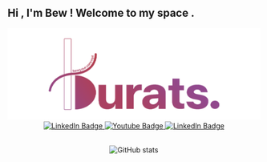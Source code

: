 ## Hi  , I'm Bew ! Welcome to my space .



<!--
**bewburats/bewburats** is a ✨ _special_ ✨ repository because its `README.md` (this file) appears on your GitHub profile.

Here are some ideas to get you started:

- 🔭 I’m currently working on ...
- 🌱 I’m currently learning ...
- 👯 I’m looking to collaborate on ...
- 🤔 I’m looking for help with ...
- 💬 Ask me about ...
- 📫 How to reach me: ...
- 😄 Pronouns: ...
- ⚡ Fun fact: ...
-->
<!-- [![Top Langs](https://github-readme-stats.vercel.app/api/top-langs/?username=bewburats&layout=compact)](https://github.com/bewburats/github-readme-stats) -->
<div id="header" align="center">
<img src="logo1.png"/>
</div>
<div id="badges" align="center">
  <a href="https://www.linkedin.com/in/buratsakorn-boonma-35258b199/">
    <img src="https://img.shields.io/badge/-Buratsakorn%20Boonma-blue?style=for-the-badge&logo=linkedin" alt="LinkedIn Badge"/>
  </a>
  <a href="https://www.instagram.com/bewyour.concept/">
    <img src="https://img.shields.io/badge/-bewyour.concept-e1306c?style=for-the-badge&logo=instagram&logoColor=white" alt="Youtube Badge"/>
  </a>
 <a href="https://www.behance.net/buratsboonma">
    <img src="https://img.shields.io/badge/-Buratsakorn%20Boonma-0040ff?style=for-the-badge&logo=behance" alt="LinkedIn Badge"/>
  </a>
</div>

<br>
<div align="center">

![GitHub stats](https://github-readme-stats.vercel.app/api?username=bewburats&show_icons=true&hide=contribs,prs&bg_color=DEG,b35778,a85582,964f90&title_color=ffff&text_color=ffff&icon_color=ffdc80)

</div>




